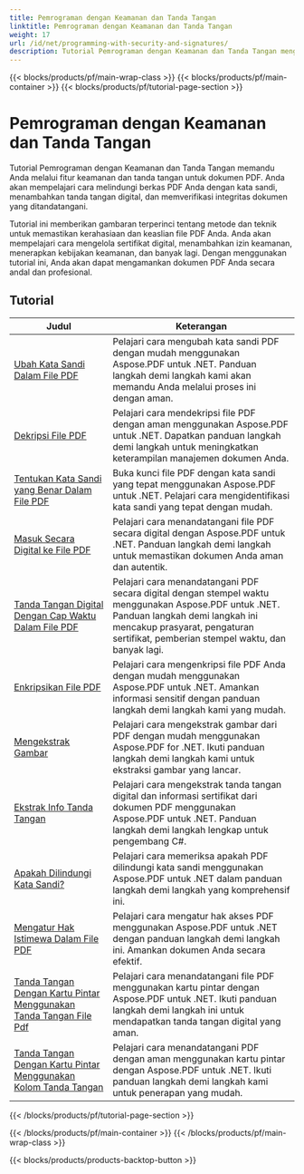```yaml
---
title: Pemrograman dengan Keamanan dan Tanda Tangan
linktitle: Pemrograman dengan Keamanan dan Tanda Tangan
weight: 17
url: /id/net/programming-with-security-and-signatures/
description: Tutorial Pemrograman dengan Keamanan dan Tanda Tangan mengajarkan Anda cara mengamankan dan menandatangani dokumen PDF Anda, memastikan kerahasiaan dan keaslian.
---
```


{{< blocks/products/pf/main-wrap-class >}}
{{< blocks/products/pf/main-container >}}
{{< blocks/products/pf/tutorial-page-section >}}

# Pemrograman dengan Keamanan dan Tanda Tangan

Tutorial Pemrograman dengan Keamanan dan Tanda Tangan memandu Anda melalui fitur keamanan dan tanda tangan untuk dokumen PDF. Anda akan mempelajari cara melindungi berkas PDF Anda dengan kata sandi, menambahkan tanda tangan digital, dan memverifikasi integritas dokumen yang ditandatangani.

Tutorial ini memberikan gambaran terperinci tentang metode dan teknik untuk memastikan kerahasiaan dan keaslian file PDF Anda. Anda akan mempelajari cara mengelola sertifikat digital, menambahkan izin keamanan, menerapkan kebijakan keamanan, dan banyak lagi. Dengan menggunakan tutorial ini, Anda akan dapat mengamankan dokumen PDF Anda secara andal dan profesional.

## Tutorial
| Judul | Keterangan |
| --- | --- | 
| [Ubah Kata Sandi Dalam File PDF](./change-password/) | Pelajari cara mengubah kata sandi PDF dengan mudah menggunakan Aspose.PDF untuk .NET. Panduan langkah demi langkah kami akan memandu Anda melalui proses ini dengan aman. |  
| [Dekripsi File PDF](./decrypt/) | Pelajari cara mendekripsi file PDF dengan aman menggunakan Aspose.PDF untuk .NET. Dapatkan panduan langkah demi langkah untuk meningkatkan keterampilan manajemen dokumen Anda. |  
| [Tentukan Kata Sandi yang Benar Dalam File PDF](./determine-correct-password/) | Buka kunci file PDF dengan kata sandi yang tepat menggunakan Aspose.PDF untuk .NET. Pelajari cara mengidentifikasi kata sandi yang tepat dengan mudah. |  
| [Masuk Secara Digital ke File PDF](./digitally-sign/) | Pelajari cara menandatangani file PDF secara digital dengan Aspose.PDF untuk .NET. Panduan langkah demi langkah untuk memastikan dokumen Anda aman dan autentik. |  
| [Tanda Tangan Digital Dengan Cap Waktu Dalam File PDF](./digitally-sign-with-time-stamp/) | Pelajari cara menandatangani PDF secara digital dengan stempel waktu menggunakan Aspose.PDF untuk .NET. Panduan langkah demi langkah ini mencakup prasyarat, pengaturan sertifikat, pemberian stempel waktu, dan banyak lagi. |  
| [Enkripsikan File PDF](./encrypt/) | Pelajari cara mengenkripsi file PDF Anda dengan mudah menggunakan Aspose.PDF untuk .NET. Amankan informasi sensitif dengan panduan langkah demi langkah kami yang mudah. |  
| [Mengekstrak Gambar](./extracting-image/) | Pelajari cara mengekstrak gambar dari PDF dengan mudah menggunakan Aspose.PDF for .NET. Ikuti panduan langkah demi langkah kami untuk ekstraksi gambar yang lancar. |  
| [Ekstrak Info Tanda Tangan](./extract-signature-info/) | Pelajari cara mengekstrak tanda tangan digital dan informasi sertifikat dari dokumen PDF menggunakan Aspose.PDF untuk .NET. Panduan langkah demi langkah lengkap untuk pengembang C#. |  
| [Apakah Dilindungi Kata Sandi?](./is-password-protected/) | Pelajari cara memeriksa apakah PDF dilindungi kata sandi menggunakan Aspose.PDF untuk .NET dalam panduan langkah demi langkah yang komprehensif ini. |  
| [Mengatur Hak Istimewa Dalam File PDF](./set-privileges/) | Pelajari cara mengatur hak akses PDF menggunakan Aspose.PDF untuk .NET dengan panduan langkah demi langkah ini. Amankan dokumen Anda secara efektif. |  
| [Tanda Tangan Dengan Kartu Pintar Menggunakan Tanda Tangan File Pdf](./sign-with-smart-card-using-pdf-file-signature/) | Pelajari cara menandatangani file PDF menggunakan kartu pintar dengan Aspose.PDF untuk .NET. Ikuti panduan langkah demi langkah ini untuk mendapatkan tanda tangan digital yang aman. |  
| [Tanda Tangan Dengan Kartu Pintar Menggunakan Kolom Tanda Tangan](./sign-with-smart-card-using-signature-field/) | Pelajari cara menandatangani PDF dengan aman menggunakan kartu pintar dengan Aspose.PDF untuk .NET. Ikuti panduan langkah demi langkah kami untuk penerapan yang mudah. |  
{{< /blocks/products/pf/tutorial-page-section >}}

{{< /blocks/products/pf/main-container >}}
{{< /blocks/products/pf/main-wrap-class >}}

{{< blocks/products/products-backtop-button >}}
